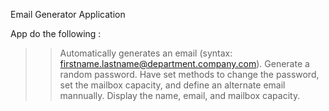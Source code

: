 Email Generator Application 

App do the following :
>> Automatically generates an email (syntax: firstname.lastname@department.company.com).
>> Generate a random password.
>> Have set methods to change the password, set the mailbox capacity, and define an alternate email mannually.
>> Display the name, email, and mailbox capacity.

